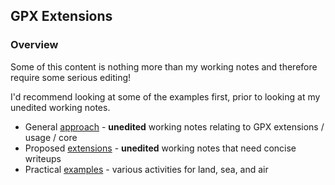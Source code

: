 ## GPX Extensions

### Overview

Some of this content is nothing more than my working notes and therefore require some serious editing!

I'd recommend looking at some of the examples first, prior to looking at my unedited working notes.

- General [approach](approach.md) - **unedited** working notes relating to GPX extensions / usage / core
- Proposed [extensions](extensions.md) - **unedited** working notes that need concise writeups
- Practical [examples](examples/README.md) - various activities for land, sea, and air


